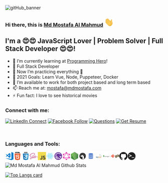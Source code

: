 ![gitHub_banner](https://user-images.githubusercontent.com/62140337/97580040-01b5d680-1a1d-11eb-8774-32afb7bfb1e1.png)
### Hi there, this is [Md Mostafa Al Mahmud][website] <img src="https://raw.githubusercontent.com/ABSphreak/ABSphreak/master/gifs/Hi.gif" width="30px">

## I'm a 😍😍 JavaScript Lover | Problem Solver | Full Stack Developer 😍😍!
- 🔭 I’m currently learning at [Programming Hero][programming]!
- 🍥 Full Stack Developer
- 🌱 Now I’m practicing everything 🤣
- 🥅 2021 Goals: Learn Vue, Node, Puppeteer, Docker  
- 🤔 I’m available to work for both project based and long term based
- 📫 Reach me at: mostafa@mdmostafa.com
- ⚡ Fun fact: I love to see historical movies

### Connect with me:

[![LinkedIn Connect](https://img.shields.io/badge/%20-Connect-black?color=14171A&labelColor=212121&logo=linkedin&logoColor=ffffff)](https://www.linkedin.com/in/md-mostafa/)
[![Facebook Follow](https://img.shields.io/badge/%20-Follow-black?color=14171A&labelColor=1976d2&logo=facebook&logoColor=ffffff)](https://www.facebook.com/mostafamahmudbd)
[![Questions](https://img.shields.io/badge/%20-Questions-black?color=14171A&labelColor=fff&logo=stackoverflow&logoColor=0c0d0e26)](https://stackoverflow.com/users/13206610/mostafa-bd)
[![Get Resume](https://img.shields.io/badge/%20-Resume%20Upload-black?color=#d8624c&labelColor=fff)](https://github.com/bdmostafa/bdmostafa/files/5460247/Md.Mostafa.Al.Mahmud.Resume.pdf)

<br />

### Languages and Tools:

[<img align="left" alt="Visual Studio Code" width="26px" src="https://raw.githubusercontent.com/github/explore/80688e429a7d4ef2fca1e82350fe8e3517d3494d/topics/visual-studio-code/visual-studio-code.png" />][webdevplaylist]
[<img align="left" alt="HTML5" width="26px" src="https://raw.githubusercontent.com/github/explore/80688e429a7d4ef2fca1e82350fe8e3517d3494d/topics/html/html.png" />][webdevplaylist]
[<img align="left" alt="CSS3" width="26px" src="https://raw.githubusercontent.com/github/explore/80688e429a7d4ef2fca1e82350fe8e3517d3494d/topics/css/css.png" />][cssplaylist]
[<img align="left" alt="Sass" width="26px" src="https://raw.githubusercontent.com/github/explore/80688e429a7d4ef2fca1e82350fe8e3517d3494d/topics/sass/sass.png" />][cssplaylist]
[<img align="left" alt="JavaScript" width="26px" src="https://raw.githubusercontent.com/github/explore/80688e429a7d4ef2fca1e82350fe8e3517d3494d/topics/javascript/javascript.png" />][jsplaylist]
[<img align="left" alt="React" width="26px" src="https://raw.githubusercontent.com/github/explore/80688e429a7d4ef2fca1e82350fe8e3517d3494d/topics/react/react.png" />][reactplaylist]
[<img align="left" alt="Gatsby" width="26px" src="https://raw.githubusercontent.com/github/explore/e94815998e4e0713912fed477a1f346ec04c3da2/topics/gatsby/gatsby.png" />][webdevplaylist]
[<img align="left" alt="GraphQL" width="26px" src="https://raw.githubusercontent.com/github/explore/80688e429a7d4ef2fca1e82350fe8e3517d3494d/topics/graphql/graphql.png" />][webdevplaylist]
[<img align="left" alt="Node.js" width="26px" src="https://raw.githubusercontent.com/github/explore/80688e429a7d4ef2fca1e82350fe8e3517d3494d/topics/nodejs/nodejs.png" />][webdevplaylist]
[<img align="left" alt="Deno" width="26px" src="https://raw.githubusercontent.com/github/explore/361e2821e2dea67711cde99c9c40ed357061cf27/topics/deno/deno.png" />][webdevplaylist]
[<img align="left" alt="SQL" width="26px" src="https://raw.githubusercontent.com/github/explore/80688e429a7d4ef2fca1e82350fe8e3517d3494d/topics/sql/sql.png" />][webdevplaylist]
[<img align="left" alt="MySQL" width="26px" src="https://raw.githubusercontent.com/github/explore/80688e429a7d4ef2fca1e82350fe8e3517d3494d/topics/mysql/mysql.png" />][webdevplaylist]
[<img align="left" alt="MongoDB" width="26px" src="https://raw.githubusercontent.com/github/explore/80688e429a7d4ef2fca1e82350fe8e3517d3494d/topics/mongodb/mongodb.png" />][webdevplaylist]
[<img align="left" alt="Git" width="26px" src="https://raw.githubusercontent.com/github/explore/80688e429a7d4ef2fca1e82350fe8e3517d3494d/topics/git/git.png" />][webdevplaylist]
[<img align="left" alt="GitHub" width="26px" src="https://raw.githubusercontent.com/github/explore/78df643247d429f6cc873026c0622819ad797942/topics/github/github.png" />][webdevplaylist]
[<img align="left" alt="HTML5" width="26px" src="https://raw.githubusercontent.com/github/explore/80688e429a7d4ef2fca1e82350fe8e3517d3494d/topics/terminal/terminal.png" />][webdevplaylist]


<br />
<br />

<img width="550" alt="Md Mostafa Al Mahmud Github Stats"  src="https://github-readme-stats.vercel.app/api?username=bdmostafa&show_icons=true"/>

[![Top Langs card](https://github-readme-stats.vercel.app/api/top-langs/?username=bdmostafa&card_width=550)](https://github.com/bdmostafa/bdmostafa)

[programming]: https://www.programming-hero.com/
[website]: https://mdmostafa.com/
[twitter]: https://twitter.com/md__mostafa
[youtube]:  https://mdmostafa.com/
[linkedin]: https://www.linkedin.com/in/md-mostafa/
[webdevplaylist]: https://mdmostafa.com/
[jsplaylist]: https://mdmostafa.com/
[cssplaylist]: https://mdmostafa.com/
[reactplaylist]: https://mdmostafa.com/

